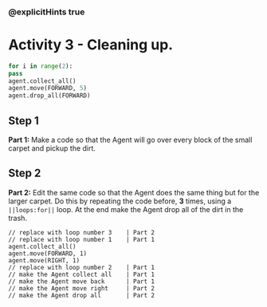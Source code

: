 ### @explicitHints true

# Activity 3 - Cleaning up.

```python
for i in range(2):
pass
agent.collect_all()
agent.move(FORWARD, 5)
agent.drop_all(FORWARD)
```

## Step 1
**Part 1:** Make a code so that the Agent will go over every block of the small carpet and pickup the dirt.

## Step 2
**Part 2:** Edit the same code so that the Agent does the same thing but for the larger carpet. Do this by repeating the code before, **3** times,
using a `||loops:for||` loop. At the end make the Agent drop all of the dirt in the trash. 

```template
// replace with loop number 3    | Part 2
// replace with loop number 1    | Part 1
agent.collect_all()
agent.move(FORWARD, 1)
agent.move(RIGHT, 1)
// replace with loop number 2    | Part 1
// make the Agent collect all    | Part 1  
// make the Agent move back      | Part 1  
// make the Agent move right     | Part 2  
// make the Agent drop all       | Part 2  
```
